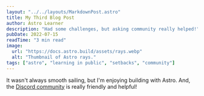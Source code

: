 ```yaml
---
layout: "../../layouts/MarkdownPost.astro"
title: My Third Blog Post
author: Astro Learner
description: "Had some challenges, but asking community really helped!"
pubDate: 2022-07-15
readTime: "3 min read"
image:
  url: "https://docs.astro.build/assets/rays.webp"
  alt: "Thumbnail of Astro rays."
tags: ["astro", "learning in public", "setbacks", "community"]
---
```


It wasn't always smooth sailing, but I'm enjoying building with Astro. And, the [Discord community](https://astro.build/chat) is really friendly and helpful!

